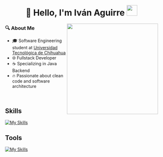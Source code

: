<h1 align="center">👋 Hello, I'm Iván Aguirre <img src="https://media.giphy.com/media/hvRJCLFzcasrR4ia7z/giphy.gif" width="35"></h1>

<img align="right" width="300" src="https://media0.giphy.com/media/v1.Y2lkPTc5MGI3NjExeXA1MjF0NWsyeDd2d204dTN3bmRncGdpMTdjOGgzMWJhODh0YnZhMCZlcD12MV9pbnRlcm5hbF9naWZfYnlfaWQmY3Q9Zw/fZDKtKwvfE6qnMVQoZ/giphy.gif" />

### 🔍 About Me
- 🎓 Software Engineering student at [Universidad Tecnológica de Chihuahua](https://www.utch.edu.mx/index.php/tecnologias/)
- 🌐 Fullstack Developer
- ☕ Specializing in Java Backend 
- 🔥 Passionate about clean code and software architecture
<br>

## Skills
[![My Skills](https://skillicons.dev/icons?i=html,css,js,react,tailwind,bootstrap,python,django,fastapi,nodejs,express,php,java,cpp,cs,kotlin,dart,flutter,mysql,supabase,firebase&perline=18)](https://skillicons.dev)

## Tools
[![My Skills](https://skillicons.dev/icons?i=vscode,idea,postman,vite,git,github,linux,obsidian)](https://skillicons.dev)
